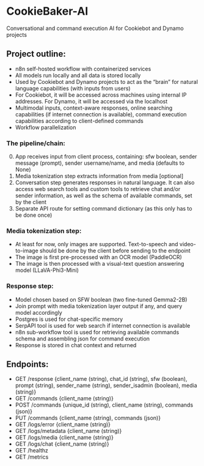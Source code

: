 # CookieBaker-AI

Conversational and command execution AI for Cookiebot and Dynamo projects

## Project outline:

- n8n self-hosted workflow with containerized services
- All models run locally and all data is stored locally
- Used by Cookiebot and Dynamo projects to act as the “brain” for natural language capabilities (with inputs from users)
- For Cookiebot, it will be accessed across machines using internal IP addresses. For Dynamo, it will be accessed via the localhost
- Multimodal inputs, context-aware responses, online searching capabilities (if internet connection is available), command execution capabilities according to client-defined commands
- Workflow parallelization

### The pipeline/chain:

0) App receives input from client process, containing: sfw boolean, sender message (prompt), sender username/name, and media (defaults to None)
1) Media tokenization step extracts information from media [optional]
2) Conversation step generates responses in natural language. It can also access web search tools and custom tools to retrieve chat and/or sender information, as well as the schema of available commands, set by the client
3) Separate API route for setting command dictionary (as this only has to be done once)

### Media tokenization step:

- At least for now, only images are supported. Text-to-speech and video-to-image should be done by the client before sending to the endpoint
- The image is first pre-processed with an OCR model (PaddleOCR)
- The image is then processed with a visual-text question answering model (LLaVA-Phi3-Mini)

### Response step:

- Model chosen based on SFW boolean (two fine-tuned Gemma2-2B)
- Join prompt with media tokenization layer output if any, and query model accordingly
- Postgres is used for chat-specific memory
- SerpAPI tool is used for web search if internet connection is available
- n8n sub-workflow tool is used for retrieving available commands schema and assembling json for command execution
- Response is stored in chat context and returned

## Endpoints:

- GET /response {client_name (string), chat_id (string), sfw (boolean), prompt (string), sender_name (string), sender_isadmin (boolean), media (string)}
- GET /commands {client_name (string)}
- POST /commands {unique_id (string), client_name (string), commands (json)}
- PUT /commands {client_name (string), commands (json)}
- GET /logs/error {client_name (string)}
- GET /logs/metadata {client_name (string)}
- GET /logs/media {client_name (string)}
- GET /logs/chat {client_name (string)}
- GET /healthz
- GET /metrics

